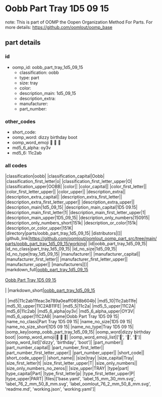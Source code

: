# Oobb Part Tray 1D5 09 15  

note: This is part of OOMP the Oopen Organization Method For Parts. For more details: https://github.com/oomlout/oomp_base

##  part details





### id
* oomp_id: oobb_part_tray_1d5_09_15
  * classification: oobb
  * type: part
  * size: tray
  * color: 
  * description_main: 1d5_09_15
  * description_extra: 
  * manufacturer: 
  * part_number: 

### other_codes
* short_code: 
* oomp_word: dizzy birthday boot
* oomp_word_emoji :dizzy: :birthday: :boot:
* md5_6_alpha: oy3v
* md5_6: 11c2ab

### all codes 
|classification|oobb|
|classification_capital|Oobb|
|classification_first_letter|o|
|classification_first_letter_upper|O|
|classification_upper|OOBB|
|color||
|color_capital||
|color_first_letter||
|color_first_letter_upper||
|color_upper||
|description_extra||
|description_extra_capital||
|description_extra_first_letter||
|description_extra_first_letter_upper||
|description_extra_upper||
|description_main|1d5_09_15|
|description_main_capital|1D5 09.15|
|description_main_first_letter|1|
|description_main_first_letter_upper|1|
|description_main_upper|1D5_09_15|
|description_only_numbers|150915|
|description_only_numbers_short|151k|
|description_or_color|151k|
|description_or_color_upper|151K|
|directory|parts/oobb_part_tray_1d5_09_15|
|distributors|[]|
|github_link|https://github.com/oomlout/oomlout_oomp_part_src/tree/main/parts/oobb_part_tray_1d5_09_15/working|
|id|oobb_part_tray_1d5_09_15|
|id_no_class|part_tray_1d5_09_15|
|id_no_size|1d5_09_15|
|id_no_type|tray_1d5_09_15|
|manufacturer||
|manufacturer_capital||
|manufacturer_first_letter||
|manufacturer_first_letter_upper||
|manufacturer_upper||
|manufacturers|[]|
|markdown_full|[oobb_part_tray_1d5_09_15](https://github.com/oomlout/oomlout_oomp_part_src/tree/main/parts/oobb_part_tray_1d5_09_15/working)<br>[](https://github.com/oomlout/oomlout_oomp_part_src/tree/main/parts/oobb_part_tray_1d5_09_15/working)<br>[Oobb Part Tray 1D5 09 15](https://github.com/oomlout/oomlout_oomp_part_src/tree/main/parts/oobb_part_tray_1d5_09_15/working)<br><br>|
|markdown_short|[oobb_part_tray_1d5_09_15](https://github.com/oomlout/oomlout_oomp_part_src/tree/main/parts/oobb_part_tray_1d5_09_15/working)<br><br>|
|md5|11c2ab11feac3e789a0eaff0858b604b|
|md5_10|11c2ab11fe|
|md5_10_upper|11C2AB11FE|
|md5_5|11c2a|
|md5_5_upper|11C2A|
|md5_6|11c2ab|
|md5_6_alpha|oy3v|
|md5_6_alpha_upper|OY3V|
|md5_6_upper|11C2AB|
|name|Oobb Part Tray 1D5 09 15|
|name_no_class|Part Tray 1D5 09 15|
|name_no_size|1D5 09 15|
|name_no_size_short|1D5 09 15|
|name_no_type|Tray 1D5 09 15|
|oomp_key|oomp_oobb_part_tray_1d5_09_15|
|oomp_word|dizzy birthday boot|
|oomp_word_emoji|:dizzy: :birthday: :boot:|
|oomp_word_emoji_list|[':dizzy:', ':birthday:', ':boot:']|
|oomp_word_list|['dizzy', 'birthday', 'boot']|
|part_number||
|part_number_capital||
|part_number_first_letter||
|part_number_first_letter_upper||
|part_number_upper||
|short_code||
|short_code_upper||
|short_name||
|size|tray|
|size_capital|Tray|
|size_first_letter|t|
|size_first_letter_upper|T|
|size_only_numbers||
|size_only_numbers_no_zeros||
|size_upper|TRAY|
|type|part|
|type_capital|Part|
|type_first_letter|p|
|type_first_letter_upper|P|
|type_upper|PART|
|files|['base.yaml', 'label_15_mm_30_mm.svg', 'label_76_2_mm_50_8_mm.svg', 'label_oomlout_76_2_mm_50_8_mm.svg', 'readme.md', 'working.json', 'working.yaml']|
